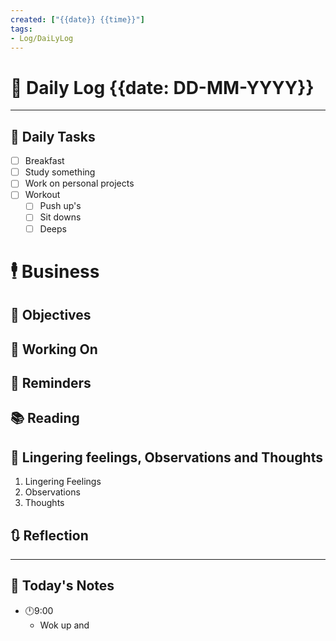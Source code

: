 ```yaml
---
created: ["{{date}} {{time}}"]
tags:
- Log/DaiLyLog
---
```


# 📅 Daily Log {{date: DD-MM-YYYY}}

---
## 🔷 Daily Tasks
- [ ] Breakfast
- [ ] Study something
- [ ] Work on personal projects
- [ ] Workout
	- [ ] Push up's
	- [ ] Sit downs
	- [ ] Deeps
# 🕴 Business
## 🎯 Objectives
## 🚀 Working On
## 📕 Reminders
## 📚 Reading
## 💬 Lingering feelings, Observations and Thoughts 
1. Lingering Feelings
2. Observations
3. Thoughts
## 🔃 Reflection
---

## 📅 Today's Notes
- 🕛9:00 
	- Wok up and 